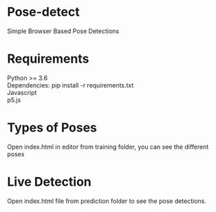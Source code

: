 # Pose-detect
Simple Browser Based Pose Detections

# Requirements
Python >= 3.6<br>
Dependencies: pip install -r requirements.txt<br>
Javascript<br>
p5.js

# Types of Poses
Open index.html in editor from training folder, you can see the different poses

# Live Detection
Open index.html file from prediction folder to see the pose detections.
